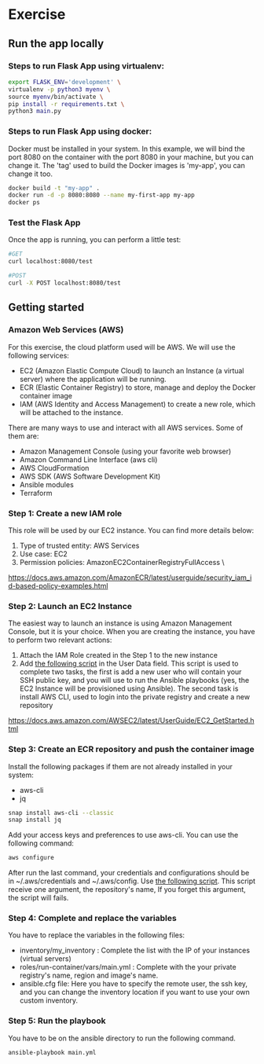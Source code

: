 # Exercise

## Run the app locally
### Steps to run Flask App using virtualenv:

```bash
export FLASK_ENV='development' \
virtualenv -p python3 myenv \
source myenv/bin/activate \
pip install -r requirements.txt \
python3 main.py
```

### Steps to run Flask App using docker:
Docker must be installed in your system. In this example, we will bind the port 8080 on the container with the port 8080 in your machine, but you can change it.
The 'tag' used to build the Docker images is 'my-app', you can change it too.
```bash
docker build -t "my-app" .
docker run -d -p 8080:8080 --name my-first-app my-app
docker ps
```

### Test the Flask App
Once the app is running, you can perform a little test:

 ```bash
#GET
curl localhost:8080/test

#POST
curl -X POST localhost:8080/test
```

## Getting started

### Amazon Web Services (AWS)
For this exercise, the cloud platform used will be AWS. We will use the following services:
* EC2 (Amazon Elastic Compute Cloud) to launch an Instance (a virtual server) where the application will be running.
* ECR (Elastic Container Registry) to store, manage and deploy the Docker container image
* IAM (AWS Identity and Access Management) to create a new role, which will be attached to the instance.

There are many ways to use and interact with all AWS services. Some of them are:
* Amazon Management Console (using your favorite web browser)
* Amazon Command Line Interface (aws cli)
* AWS CloudFormation
* AWS SDK (AWS Software Development Kit)
* Ansible modules
* Terraform

### Step 1: Create a new IAM role
This role will be used by our EC2 instance. You can find more details below:
1. Type of trusted entity: AWS Services
2. Use case: EC2
3. Permission policies: AmazonEC2ContainerRegistryFullAccess \

https://docs.aws.amazon.com/AmazonECR/latest/userguide/security_iam_id-based-policy-examples.html

### Step 2: Launch an EC2 Instance
The easiest way to launch an instance is using Amazon Management Console, but it is your choice. When you are creating the instance, you have to perform two relevant actions:
1. Attach the IAM Role created in the Step 1 to the new instance
2. Add [the following script](user_data.sh) in the User Data field.  This script is used to complete two tasks, the first is add a new user who will contain your SSH public key, and you will use to run the Ansible playbooks (yes, the EC2 Instance will be provisioned using Ansible). The second task is install AWS CLI, used to login into the private registry and create a new repository

https://docs.aws.amazon.com/AWSEC2/latest/UserGuide/EC2_GetStarted.html

### Step 3: Create an ECR repository and push the container image
Install the following packages if them are not already installed in your system:
* aws-cli
* jq
```bash
snap install aws-cli --classic
snap install jq
```
Add your access keys and preferences to use aws-cli. You can use the following command:
```bash
aws configure
```
After run the last command, your credentials and configurations should be in ~/.aws/credentials and ~/.aws/config.
Use [the following script](create_ecr_registry_and_push_image.sh). This script receive one argument, the repository's name, If you forget this argument, the script will fails.



### Step 4: Complete and replace the variables
You have to replace the variables in the following files:
* inventory/my_inventory : Complete the list with the IP of your instances (virtual servers)
* roles/run-container/vars/main.yml : Complete with the your private registry's name, region and image's name.
* ansible.cfg file: Here you have to specify the remote user, the ssh key, and you can change the inventory location if you want to use your own custom inventory.

### Step 5: Run the playbook
You have to be on the ansible directory to run the following command.
```bash
ansible-playbook main.yml
```

